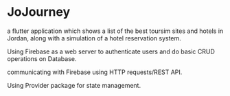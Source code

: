 # JoJourney
a flutter application which shows a list of the best toursim sites and hotels in Jordan, along with a simulation of a hotel reservation system.

Using Firebase as a web server to authenticate users and do basic CRUD operations on Database.

communicating with Firebase using HTTP requests/REST API.

Using Provider package for state management.
